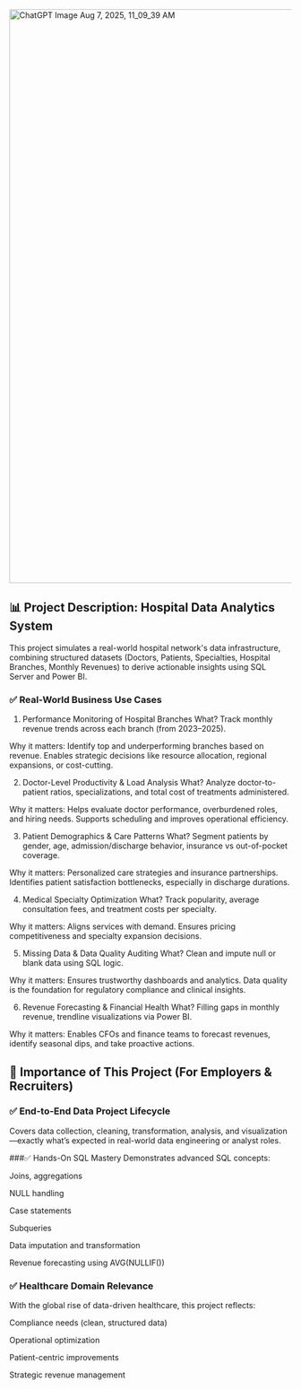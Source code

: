

<img width="1536" height="1024" alt="ChatGPT Image Aug 7, 2025, 11_09_39 AM" src="https://github.com/user-attachments/assets/6f65f60f-3c1b-4be2-9994-56bb6a2ae771" />

## 📊 Project Description: Hospital Data Analytics System
This project simulates a real-world hospital network's data infrastructure, combining structured datasets (Doctors, Patients, Specialties, Hospital Branches, Monthly Revenues) to derive actionable insights using SQL Server and Power BI.

### ✅ Real-World Business Use Cases
1. Performance Monitoring of Hospital Branches
What? Track monthly revenue trends across each branch (from 2023–2025).

Why it matters: Identify top and underperforming branches based on revenue. Enables strategic decisions like resource allocation, regional expansions, or cost-cutting.

2. Doctor-Level Productivity & Load Analysis
What? Analyze doctor-to-patient ratios, specializations, and total cost of treatments administered.

Why it matters: Helps evaluate doctor performance, overburdened roles, and hiring needs. Supports scheduling and improves operational efficiency.

3. Patient Demographics & Care Patterns
What? Segment patients by gender, age, admission/discharge behavior, insurance vs out-of-pocket coverage.

Why it matters: Personalized care strategies and insurance partnerships. Identifies patient satisfaction bottlenecks, especially in discharge durations.

4. Medical Specialty Optimization
What? Track popularity, average consultation fees, and treatment costs per specialty.

Why it matters: Aligns services with demand. Ensures pricing competitiveness and specialty expansion decisions.

5. Missing Data & Data Quality Auditing
What? Clean and impute null or blank data using SQL logic.

Why it matters: Ensures trustworthy dashboards and analytics. Data quality is the foundation for regulatory compliance and clinical insights.

6. Revenue Forecasting & Financial Health
What? Filling gaps in monthly revenue, trendline visualizations via Power BI.

Why it matters: Enables CFOs and finance teams to forecast revenues, identify seasonal dips, and take proactive actions.

## 🚀 Importance of This Project (For Employers & Recruiters)
### ✅ End-to-End Data Project Lifecycle
Covers data collection, cleaning, transformation, analysis, and visualization—exactly what’s expected in real-world data engineering or analyst roles.

###✅ Hands-On SQL Mastery
Demonstrates advanced SQL concepts:

Joins, aggregations

NULL handling

Case statements

Subqueries

Data imputation and transformation

Revenue forecasting using AVG(NULLIF())

### ✅ Healthcare Domain Relevance
With the global rise of data-driven healthcare, this project reflects:

Compliance needs (clean, structured data)

Operational optimization

Patient-centric improvements

Strategic revenue management
